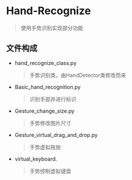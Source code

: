 # Hand-Recognize
> 使用手势识别实现部分功能
## 文件构成
- hand_recognize_class.py
  > 手势识别类，由HandDetector类修改而来
- Basic_hand_recognition.py
  > 识别手部并进行标识
- Gesture_change_size.py
  > 手势修改图片尺寸
- Gesture_virtual_drag_and_drop.py
  > 手势虚拟拖放
- virtual_keyboard.
  > 手势控制虚拟键盘